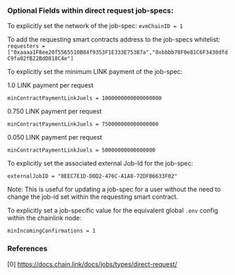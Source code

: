 ### Optional Fields within direct request job-specs:

To explicitly set the network of the job-spec:
```evmChainID = 1```


To add the requesting smart contracts address to the job-specs whitelist:
```requesters = ["0xaaaa1F8ee20f5565510B84f9353F1E333E753B7a","0xbbbb70F0e81C6F3430dfdC9fa02fB22BdD818C4e"]```


To explicitly set the minimum LINK payment of the job-spec:

1.0 LINK payment per request

```minContractPaymentLinkJuels = 1000000000000000000```

0.750 LINK payment per request

```minContractPaymentLinkJuels = 750000000000000000```

0.050 LINK payment per request

```minContractPaymentLinkJuels = 50000000000000000```


To explicitly set the associated external Job-Id for the job-spec:

```externalJobID = "0EEC7E1D-D0D2-476C-A1A8-72DFB6633F02"```

Note: This is useful for updating a job-spec for a user without the need to change the job-id set within the requesting smart contract.

To explicitly set a job-specific value for the equivalent global `.env` config within the chainlink node:

```minIncomingConfirmations = 1```


### References

[0] https://docs.chain.link/docs/jobs/types/direct-request/
